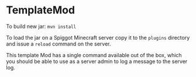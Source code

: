 TemplateMod
======================

To build new jar:
`mvn install`

To load the jar on a Spiggot Minecraft server copy it to the `plugins` directory and issue a `reload` command on the server.

This template Mod has a single command available out of the box, which you should be able to use as a server admin to log a message to the server log.
